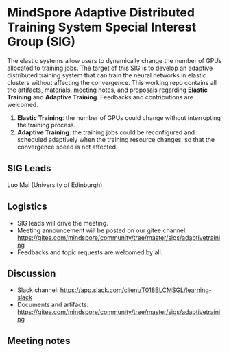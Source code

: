 # MindSpore Adaptive Distributed Training System Special Interest Group (SIG)
The elastic systems allow users to dynamically change the number of GPUs allocated to training jobs. The target of this SIG is to develop an adaptive distributed training system that can train the neural networks in elastic clusters without affecting the convergence. This working repo contains all the artifacts, materials, meeting notes, and proposals regarding **Elastic Training** and **Adaptive Training**. Feedbacks and contributions are welcomed.

1. **Elastic Training**: the number of GPUs could change without interrupting the training process.
2. **Adaptive Training**: the training jobs could be reconfigured and scheduled adaptively when the training resource changes, so that the convergence speed is not affected.

## SIG Leads
Luo Mai (University of Edinburgh)

## Logistics
- SIG leads will drive the meeting.
- Meeting announcement will be posted on our gitee channel: https://gitee.com/mindspore/community/tree/master/sigs/adaptivetraining
- Feedbacks and topic requests are welcomed by all.

## Discussion
- Slack channel: https://app.slack.com/client/T018BLCMSGL/learning-slack
- Documents and artifacts: https://gitee.com/mindspore/community/tree/master/sigs/adaptivetraining

## Meeting notes
